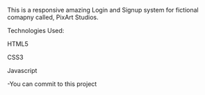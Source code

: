 This is a responsive amazing Login and Signup system for fictional comapny called, PixArt Studios.

Technologies Used:

HTML5

CSS3

Javascript

-You can commit to this project
